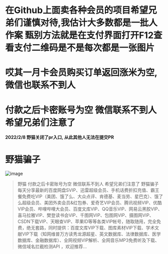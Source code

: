 # 在Github上面卖各种会员的项目希望兄弟们谨慎对待,我估计大多数都是一批人作案 甄别方法就是在支付界面打开F12查看支付二维码是不是每次都是一张图片

# 哎其一月卡会员购买订单返回涨米为空, 微信也联系不到人 

# 付款之后卡密账号为空 微信联系不到人 希望兄弟们注意了

**2022/2/8 野猫关闭了pr入口, 从此其他人无法在提交PR**

# 野猫骗子






![image](https://user-images.githubusercontent.com/26520956/152948048-ab2d378e-e00c-4dfe-beb7-30f3b0be0c31.png)

> 野猫  付款之后卡密账号为空 微信联系不到人 希望兄弟们注意了   野猫骗子  每天分享最新的百度网盘SVIP、迅雷超级会员、手机话费折扣充值、霸王餐免费吃VIP（美团、饿了么、大众点评、肯德基、麦当劳、星巴克）、饿了么超级会员、美团外卖会员&红包券、爱奇艺VIP会员、腾讯视频VIP、优酷VIP会员、哔哩哔哩大会员、百度文库VIP、QQ音乐VIP、网易云黑胶VIP、喜马拉雅VIP、樊登读书会VIP、千图网VIP、包图网VIP、摄图网VIP、CSDN下载VIP、天眼查VIP、苹果ID等等各类VIP帐号，随取随用，完全免费，绝无套路，同时提供：百度文库VIP下载、图库素材VIP下载、学术文献VIP下载（知网维普万方读秀龙源超星、英文数据库、法律数据库、医学数据库、金融数据库）、全网视频VIP解析、全网音乐MP3免费听及下载、微信域名拦截检测API ，欢迎推荐…
